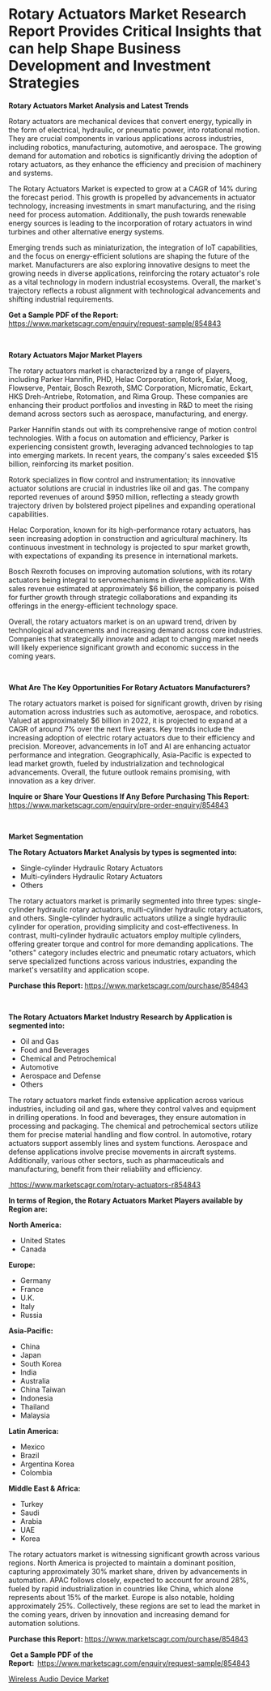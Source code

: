 <p><h1>Rotary Actuators Market Research Report Provides Critical Insights that can help Shape Business Development and Investment Strategies</h1></p><p><strong>Rotary Actuators Market Analysis and Latest Trends</strong></p>
<p><p>Rotary actuators are mechanical devices that convert energy, typically in the form of electrical, hydraulic, or pneumatic power, into rotational motion. They are crucial components in various applications across industries, including robotics, manufacturing, automotive, and aerospace. The growing demand for automation and robotics is significantly driving the adoption of rotary actuators, as they enhance the efficiency and precision of machinery and systems.</p><p>The Rotary Actuators Market is expected to grow at a CAGR of 14% during the forecast period. This growth is propelled by advancements in actuator technology, increasing investments in smart manufacturing, and the rising need for process automation. Additionally, the push towards renewable energy sources is leading to the incorporation of rotary actuators in wind turbines and other alternative energy systems.</p><p>Emerging trends such as miniaturization, the integration of IoT capabilities, and the focus on energy-efficient solutions are shaping the future of the market. Manufacturers are also exploring innovative designs to meet the growing needs in diverse applications, reinforcing the rotary actuator's role as a vital technology in modern industrial ecosystems. Overall, the market's trajectory reflects a robust alignment with technological advancements and shifting industrial requirements.</p></p>
<p><strong>Get a Sample PDF of the Report:&nbsp;</strong> <a href="https://www.marketscagr.com/enquiry/request-sample/854843?utm_campaign=2039&utm_medium=2&utm_source=Github&utm_content=ia&utm_term=17022025&utm_id=rotary-actuators">https://www.marketscagr.com/enquiry/request-sample/854843</a></p>
<p>&nbsp;</p>
<p><strong>Rotary Actuators Major Market Players</strong></p>
<p><p>The rotary actuators market is characterized by a range of players, including Parker Hannifin, PHD, Helac Corporation, Rotork, Exlar, Moog, Flowserve, Pentair, Bosch Rexroth, SMC Corporation, Micromatic, Eckart, HKS Dreh-Antriebe, Rotomation, and Rima Group. These companies are enhancing their product portfolios and investing in R&D to meet the rising demand across sectors such as aerospace, manufacturing, and energy.</p><p>Parker Hannifin stands out with its comprehensive range of motion control technologies. With a focus on automation and efficiency, Parker is experiencing consistent growth, leveraging advanced technologies to tap into emerging markets. In recent years, the company's sales exceeded $15 billion, reinforcing its market position.</p><p>Rotork specializes in flow control and instrumentation; its innovative actuator solutions are crucial in industries like oil and gas. The company reported revenues of around $950 million, reflecting a steady growth trajectory driven by bolstered project pipelines and expanding operational capabilities.</p><p>Helac Corporation, known for its high-performance rotary actuators, has seen increasing adoption in construction and agricultural machinery. Its continuous investment in technology is projected to spur market growth, with expectations of expanding its presence in international markets.</p><p>Bosch Rexroth focuses on improving automation solutions, with its rotary actuators being integral to servomechanisms in diverse applications. With sales revenue estimated at approximately $6 billion, the company is poised for further growth through strategic collaborations and expanding its offerings in the energy-efficient technology space.</p><p>Overall, the rotary actuators market is on an upward trend, driven by technological advancements and increasing demand across core industries. Companies that strategically innovate and adapt to changing market needs will likely experience significant growth and economic success in the coming years.</p></p>
<p>&nbsp;</p>
<p><strong>What Are The Key Opportunities For Rotary Actuators Manufacturers?</strong></p>
<p><p>The rotary actuators market is poised for significant growth, driven by rising automation across industries such as automotive, aerospace, and robotics. Valued at approximately $6 billion in 2022, it is projected to expand at a CAGR of around 7% over the next five years. Key trends include the increasing adoption of electric rotary actuators due to their efficiency and precision. Moreover, advancements in IoT and AI are enhancing actuator performance and integration. Geographically, Asia-Pacific is expected to lead market growth, fueled by industrialization and technological advancements. Overall, the future outlook remains promising, with innovation as a key driver.</p></p>
<p><strong>Inquire or Share Your Questions If Any Before Purchasing This Report:</strong> <a href="https://www.marketscagr.com/enquiry/pre-order-enquiry/854843?utm_campaign=2039&utm_medium=2&utm_source=Github&utm_content=ia&utm_term=17022025&utm_id=rotary-actuators">https://www.marketscagr.com/enquiry/pre-order-enquiry/854843</a></p>
<p>&nbsp;</p>
<p><strong>Market Segmentation</strong></p>
<p><strong>The Rotary Actuators Market Analysis by types is segmented into:</strong></p>
<p><ul><li>Single-cylinder Hydraulic Rotary Actuators</li><li>Multi-cylinders Hydraulic Rotary Actuators</li><li>Others</li></ul></p>
<p><p>The rotary actuators market is primarily segmented into three types: single-cylinder hydraulic rotary actuators, multi-cylinder hydraulic rotary actuators, and others. Single-cylinder hydraulic actuators utilize a single hydraulic cylinder for operation, providing simplicity and cost-effectiveness. In contrast, multi-cylinder hydraulic actuators employ multiple cylinders, offering greater torque and control for more demanding applications. The "others" category includes electric and pneumatic rotary actuators, which serve specialized functions across various industries, expanding the market's versatility and application scope.</p></p>
<p><strong>Purchase this Report:&nbsp;</strong><a href="https://www.marketscagr.com/purchase/854843?utm_campaign=2039&utm_medium=2&utm_source=Github&utm_content=ia&utm_term=17022025&utm_id=rotary-actuators">https://www.marketscagr.com/purchase/854843</a></p>
<p>&nbsp;</p>
<p><strong>The Rotary Actuators Market Industry Research by Application is segmented into:</strong></p>
<p><ul><li>Oil and Gas</li><li>Food and Beverages</li><li>Chemical and Petrochemical</li><li>Automotive</li><li>Aerospace and Defense</li><li>Others</li></ul></p>
<p><p>The rotary actuators market finds extensive application across various industries, including oil and gas, where they control valves and equipment in drilling operations. In food and beverages, they ensure automation in processing and packaging. The chemical and petrochemical sectors utilize them for precise material handling and flow control. In automotive, rotary actuators support assembly lines and system functions. Aerospace and defense applications involve precise movements in aircraft systems. Additionally, various other sectors, such as pharmaceuticals and manufacturing, benefit from their reliability and efficiency.</p></p>
<p><a href="https://www.marketscagr.com/rotary-actuators-r854843?utm_campaign=2039&utm_medium=2&utm_source=Github&utm_content=ia&utm_term=17022025&utm_id=rotary-actuators">&nbsp;https://www.marketscagr.com/rotary-actuators-r854843</a></p>
<p><strong>In terms of Region, the Rotary Actuators Market Players available by Region are:</strong></p>
<p>
    <p> <strong> North America: </strong>
        <ul>
            <li>United States</li>
            <li>Canada</li>
        </ul>
        </p> 
    <p> <strong> Europe: </strong>
        <ul>
            <li>Germany</li>
            <li>France</li>
            <li>U.K.</li>
            <li>Italy</li>
            <li>Russia</li>
        </ul>
        </p> 
    <p> <strong> Asia-Pacific: </strong>
        <ul>
            <li>China</li>
            <li>Japan</li>
            <li>South Korea</li>
            <li>India</li>
            <li>Australia</li>
            <li>China Taiwan</li>
            <li>Indonesia</li>
            <li>Thailand</li>
            <li>Malaysia</li>
        </ul>
        </p> 
    <p> <strong> Latin America: </strong>
        <ul>
            <li>Mexico</li>
            <li>Brazil</li>
            <li>Argentina Korea</li>
            <li>Colombia</li>
        </ul>
        </p> 
    <p> <strong> Middle East & Africa: </strong>
        <ul>
            <li>Turkey</li>
            <li>Saudi</li>
            <li>Arabia</li>
            <li>UAE</li>
            <li>Korea</li>
        </ul>
    </p>
    </p>
<p><p>The rotary actuators market is witnessing significant growth across various regions. North America is projected to maintain a dominant position, capturing approximately 30% market share, driven by advancements in automation. APAC follows closely, expected to account for around 28%, fueled by rapid industrialization in countries like China, which alone represents about 15% of the market. Europe is also notable, holding approximately 25%. Collectively, these regions are set to lead the market in the coming years, driven by innovation and increasing demand for automation solutions.</p></p>
<p><strong>Purchase this Report: </strong><a href="https://www.marketscagr.com/purchase/854843?utm_campaign=2039&utm_medium=2&utm_source=Github&utm_content=ia&utm_term=17022025&utm_id=rotary-actuators">https://www.marketscagr.com/purchase/854843</a></p>
<p>&nbsp;<strong>Get a Sample PDF of the Report:&nbsp;&nbsp;</strong><a href="https://www.marketscagr.com/enquiry/request-sample/854843?utm_campaign=2039&utm_medium=2&utm_source=Github&utm_content=ia&utm_term=17022025&utm_id=rotary-actuators">https://www.marketscagr.com/enquiry/request-sample/854843</a></p>
<p><strong></strong></p>
<p><p><a href="https://github.com/SamiaChowdhury801/Market-Research-Report-List-1/blob/main/wireless-audio-device-market.md?utm_campaign=2039&utm_medium=2&utm_source=Github&utm_content=ia&utm_term=17022025&utm_id=rotary-actuators">Wireless Audio Device Market</a></p></p>